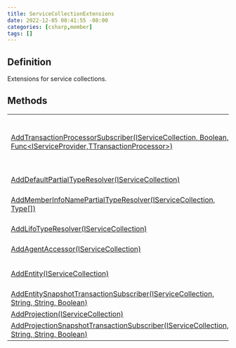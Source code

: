 ```yaml
---
title: ServiceCollectionExtensions
date: 2022-12-05 00:41:55 -08:00
categories: [csharp,member]
tags: []
---
```


## Definition

Extensions for service collections.

## Methods
<table><tr><td><!--/posts/csharp.member.entitydb.common.extensions.servicecollectionextensions.addtransactionprocessorsubscriber/--><a href='#'>AddTransactionProcessorSubscriber(IServiceCollection, Boolean, Func&lt;IServiceProvider,TTransactionProcessor&gt;)</a></td><td>
Registers the transaction processor provided, along with a transaction processor subscriber,
and a transaction processor queue. For test mode, the queue is not actually a queue and will
immediately process the transaction. For non-test mode, the queue uses a [see external:T:System.Threading.Tasks.Dataflow.BufferBlock`1].
</td></tr><tr><td><!--/posts/csharp.member.entitydb.common.extensions.servicecollectionextensions.adddefaultpartialtyperesolver/--><a href='#'>AddDefaultPartialTypeResolver(IServiceCollection)</a></td><td>
Adds an internal implementation of <a href='/posts/csharp.member.entitydb.common.typeresolvers.ipartialtyperesolver/'>IPartialTypeResolver</a> which resolves types by using assembly
information.
</td></tr><tr><td><!--/posts/csharp.member.entitydb.common.extensions.servicecollectionextensions.addmemberinfonamepartialtyperesolver/--><a href='#'>AddMemberInfoNamePartialTypeResolver(IServiceCollection, Type[])</a></td><td>
Adds an internal implementation of <a href='/posts/csharp.member.entitydb.common.typeresolvers.ipartialtyperesolver/'>IPartialTypeResolver</a> which resolves the given types based on
their
[see external:P:System.Reflection.MemberInfo.Name].
</td></tr><tr><td><!--/posts/csharp.member.entitydb.common.extensions.servicecollectionextensions.addlifotyperesolver/--><a href='#'>AddLifoTypeResolver(IServiceCollection)</a></td><td>
Adds an internal implementation of <a href='/posts/csharp.member.entitydb.common.typeresolvers.ityperesolver/'>ITypeResolver</a> to a service collection.
</td></tr><tr><td><!--/posts/csharp.member.entitydb.common.extensions.servicecollectionextensions.addagentaccessor/--><a href='#'>AddAgentAccessor(IServiceCollection)</a></td><td>
Adds a custom implementation of <a href='/posts/csharp.member.entitydb.abstractions.agents.iagentaccessor/'>IAgentAccessor</a> to a service collection.
</td></tr><tr><td><!--/posts/csharp.member.entitydb.common.extensions.servicecollectionextensions.addentity/--><a href='#'>AddEntity(IServiceCollection)</a></td><td>
Adds a transient <a href='/posts/csharp.member.entitydb.abstractions.transactions.builders.itransactionbuilder`1/'>ITransactionBuilder&lt;TEntity&gt;</a> and a transient implementation of
<a href='/posts/csharp.member.entitydb.abstractions.entities.ientityrepositoryfactory`1/'>IEntityRepositoryFactory&lt;TEntity&gt;</a> to a service collection.
</td></tr><tr><td><!--/posts/csharp.member.entitydb.common.extensions.servicecollectionextensions.addentitysnapshottransactionsubscriber/--><a href='#'>AddEntitySnapshotTransactionSubscriber(IServiceCollection, String, String, Boolean)</a></td><td>
Adds a transaction subscriber that records snapshots of entities.
</td></tr><tr><td><!--/posts/csharp.member.entitydb.common.extensions.servicecollectionextensions.addprojection/--><a href='#'>AddProjection(IServiceCollection)</a></td><td>
Adds projections for <code class='language-plaintext highlighter-rouge'>TProjection</code>.
</td></tr><tr><td><!--/posts/csharp.member.entitydb.common.extensions.servicecollectionextensions.addprojectionsnapshottransactionsubscriber/--><a href='#'>AddProjectionSnapshotTransactionSubscriber(IServiceCollection, String, String, Boolean)</a></td><td>
Adds a transaction subscriber that records snapshots of projections.
</td></tr></table>
